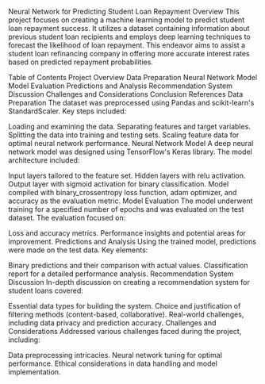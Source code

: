 Neural Network for Predicting Student Loan Repayment
Overview
This project focuses on creating a machine learning model to predict student loan repayment success. It utilizes a dataset containing information about previous student loan recipients and employs deep learning techniques to forecast the likelihood of loan repayment. This endeavor aims to assist a student loan refinancing company in offering more accurate interest rates based on predicted repayment probabilities.

Table of Contents
Project Overview
Data Preparation
Neural Network Model
Model Evaluation
Predictions and Analysis
Recommendation System Discussion
Challenges and Considerations
Conclusion
References
Data Preparation
The dataset was preprocessed using Pandas and scikit-learn's StandardScaler. Key steps included:

Loading and examining the data.
Separating features and target variables.
Splitting the data into training and testing sets.
Scaling feature data for optimal neural network performance.
Neural Network Model
A deep neural network model was designed using TensorFlow's Keras library. The model architecture included:

Input layers tailored to the feature set.
Hidden layers with relu activation.
Output layer with sigmoid activation for binary classification.
Model compiled with binary_crossentropy loss function, adam optimizer, and accuracy as the evaluation metric.
Model Evaluation
The model underwent training for a specified number of epochs and was evaluated on the test dataset. The evaluation focused on:

Loss and accuracy metrics.
Performance insights and potential areas for improvement.
Predictions and Analysis
Using the trained model, predictions were made on the test data. Key elements:

Binary predictions and their comparison with actual values.
Classification report for a detailed performance analysis.
Recommendation System Discussion
In-depth discussion on creating a recommendation system for student loans covered:

Essential data types for building the system.
Choice and justification of filtering methods (content-based, collaborative).
Real-world challenges, including data privacy and prediction accuracy.
Challenges and Considerations
Addressed various challenges faced during the project, including:

Data preprocessing intricacies.
Neural network tuning for optimal performance.
Ethical considerations in data handling and model implementation.
